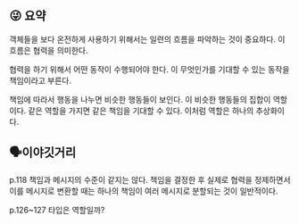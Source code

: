 ## 😜 요약
객체들을 보다 온전하게 사용하기 위해서는 일련의 흐름을 파악하는 것이 중요하다.
이 흐름은 협력을 의미한다.

협력을 하기 위해서 어떤 동작이 수행되어야 한다.
이 무엇인가를 기대할 수 있는 동작을 책임이라고 부른다.

책임에 따라서 행동을 나누면 비슷한 행동들이 보인다.
이 비슷한 행동들의 집합이 역할이다.
같은 역할을 가지면 같은 책임을 기대할 수 있다. 이처럼 역할은 하나의 추상화이다.

## 🗣️이야깃거리
p.118 책임과 메시지의 수준이 같지는 않다. 책임을 결정한 후 실제로 협력을 정제하면서 이를 메시지로 변환할 때는 하나의 책임이 여러 메시지로 분할되는 것이 일반적이다.

p.126~127 타입은 역할일까?
